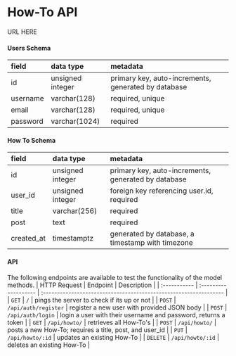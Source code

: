 # How-To API

URL HERE

#### Users Schema

| field       | data type        | metadata                                            |
| :---------- | :--------------- | :-------------------------------------------------- |
| id          | unsigned integer | primary key, auto-increments, generated by database |
| username    | varchar(128)     | required, unique                                    |
| email       | varchar(128)     | required, unique                                    |
| password    | varchar(1024)    | required                                            |

#### How To Schema

| field        | data type        | metadata                                            |
| :----------- | :--------------- | :-------------------------------------------------- |
| id           | unsigned integer | primary key, auto-increments, generated by database |
| user_id      | unsigned integer | foreign key referencing user.id, required           |
| title        | varchar(256)     | required                                            |
| post         | text             | required                                            |
| created_at   | timestamptz      | generated by database, a timestamp with timezone    |

#### API

The following endpoints are available to test the functionality of the model methods.
| HTTP Request | Endpoint             | Description                                                       |
| :----------- | :------------------- | :---------------------------------------------------------------- |
|   `GET`      | `/`                  | pings the server to check if its up or not                        |
|   `POST`     | `/api/auth/register` | register a new user with provided JSON body                       |
|   `POST`     | `/api/auth/login`    | login a user with their username and password, returns a token    |
|   `GET`      | `/api/howto/`        | retrieves all How-To's                                            |
|   `POST`     | `/api/howto/`        | posts a new How-To; requires a title, post, and user_id           |
|   `PUT`      | `/api/howto/:id`     | updates an existing How-To                                        |
|   `DELETE`   | `/api/howto/:id`     | deletes an existing How-To                                        |